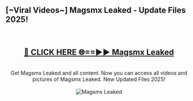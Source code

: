 <h2>[~Viral Videos~] Magsmx Leaked - Update Files 2025!</h2>
<br>
<div align="center">
<h2><a href="https://betterlinks.top/A2PfLJ" rel="nofollow">🔴 CLICK HERE 🌐==►► Magsmx Leaked</a></h2>
<br>
Get Magsmx Leaked and all content. Now you can access all videos and pictures of Magsmx Leaked. New Updated Files 2025!
<br>
<br>
<a href="https://betterlinks.top/A2PfLJ" rel="nofollow" data-target="animated-image.originalLink"><img src="https://i.ibb.co.com/WyWwxjT/player-gif2.gif" alt="Magsmx Leaked" style="max-width: 100%; display: inline-block;" data-target="animated-image.originalImage"></a>
</div>
<br>
